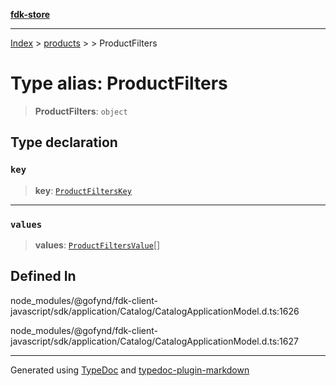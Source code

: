 [**fdk-store**](../../../README.md)
***

[Index](../../../API.md) > [products](../../README.md) > [<internal>](../README.md) > ProductFilters

# Type alias: ProductFilters

> **ProductFilters**: `object`

## Type declaration

### `key`

> **key**: [`ProductFiltersKey`](type-alias.ProductFiltersKey.md)

***

### `values`

> **values**: [`ProductFiltersValue`](type-alias.ProductFiltersValue.md)[]

## Defined In

node\_modules/@gofynd/fdk-client-javascript/sdk/application/Catalog/CatalogApplicationModel.d.ts:1626

node\_modules/@gofynd/fdk-client-javascript/sdk/application/Catalog/CatalogApplicationModel.d.ts:1627

***
Generated using [TypeDoc](https://typedoc.org/) and [typedoc-plugin-markdown](https://www.npmjs.com/package/typedoc-plugin-markdown)
